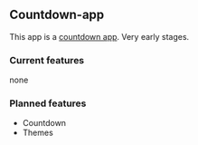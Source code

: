 ## Countdown-app

This app is a [countdown app](https://github.com/Samplasion/Countdown-app). Very early stages.

### Current features

none

### Planned features

- Countdown
- Themes
